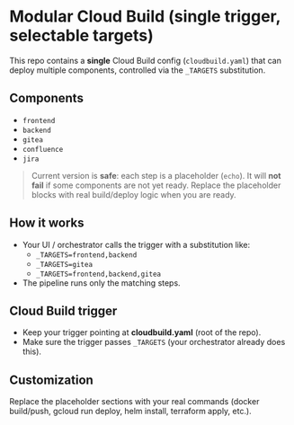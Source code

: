 # Modular Cloud Build (single trigger, selectable targets)

This repo contains a **single** Cloud Build config (`cloudbuild.yaml`) that can deploy multiple components, controlled via the `_TARGETS` substitution.

## Components
- `frontend`
- `backend`
- `gitea`
- `confluence`
- `jira`

> Current version is **safe**: each step is a placeholder (`echo`). It will **not fail** if some components are not yet ready. Replace the placeholder blocks with real build/deploy logic when you are ready.

## How it works

- Your UI / orchestrator calls the trigger with a substitution like:
  - `_TARGETS=frontend,backend`
  - `_TARGETS=gitea`
  - `_TARGETS=frontend,backend,gitea`
- The pipeline runs only the matching steps.

## Cloud Build trigger

- Keep your trigger pointing at **cloudbuild.yaml** (root of the repo).
- Make sure the trigger passes `_TARGETS` (your orchestrator already does this).

## Customization

Replace the placeholder sections with your real commands (docker build/push, gcloud run deploy, helm install, terraform apply, etc.).
